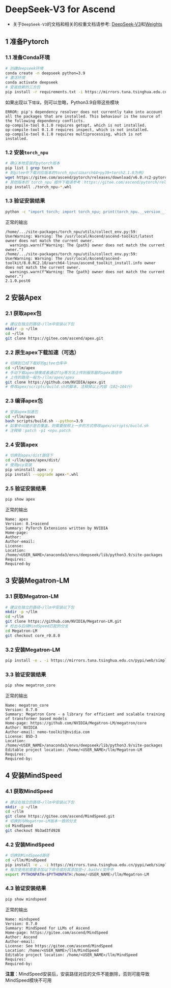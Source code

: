 # DeepSeek-V3 for Ascend

- 关于`DeepSeek-V3`的文档和相关的权重文档请参考: [DeepSeek-V3](./docs/README.md)和[Weights](./docs/README_WEIGHTS.md)

## 1 准备Pytorch

### 1.1 准备Conda环境

```bash
# 创建deepseek环境
conda create -n deepseek python=3.9
# 激活环境
conda activate deepseek
# 安装依赖的三方包
pip install -r requirements.txt -i https://mirrors.tuna.tsinghua.edu.cn/pypi/web/simple
```

如果出现以下`错误`，则可以忽略，Python3.9自带这些模块

```log
ERROR: pip's dependency resolver does not currently take into account all the packages that are installed. This behaviour is the source of the following dependency conflicts.
op-compile-tool 0.1.0 requires getopt, which is not installed.
op-compile-tool 0.1.0 requires inspect, which is not installed.
op-compile-tool 0.1.0 requires multiprocessing, which is not installed.
```

### 1.2 安装`torch_npu`

```bash
# 确认本地安装的pytorch版本
pip list | grep torch
# 到gitee中下载对应版本的torch_npu(以aarch64+py39+torch2.1.0为例)
wget https://gitee.com/ascend/pytorch/releases/download/v6.0.rc2-pytorch2.1.0/torch_npu-2.1.0.post6-cp39-cp39-manylinux_2_17_aarch64.manylinux2014_aarch64.whl
# 其他版本的`torch_npu`插件下载请参考：https://gitee.com/ascend/pytorch/releases
pip install ./torch_npu-*.whl
```

### 1.3 验证安装结果

```bash
python -c "import torch; import torch_npu; print(torch_npu.__version__)"
```

正常的输出

```log
/home/.../site-packages/torch_npu/utils/collect_env.py:59: UserWarning: Warning: The /usr/local/Ascend/ascend-toolkit/latest owner does not match the current owner.
  warnings.warn(f"Warning: The {path} owner does not match the current owner.")
/home/.../site-packages/torch_npu/utils/collect_env.py:59: UserWarning: Warning: The /usr/local/Ascend/ascend-toolkit/8.0.RC2.10/aarch64-linux/ascend_toolkit_install.info owner does not match the current owner.
  warnings.warn(f"Warning: The {path} owner does not match the current owner.")
2.1.0.post6
```

## 2 安装Apex

### 2.1 获取apex包

```bash
# 建议在独立的路径~/llm中安装以下包
mkdir -p ~/llm
cd ~/llm
git clone https://gitee.com/ascend/apex.git
```

### 2.2 原生apex下载加速（可选）

```bash
# 切换到已经下载好的gitee仓库中
cd ~/llm/apex
# 手动下载apex镜像或者通过ftp等方法上传到服务器的apex路径中
# 上传的路径一般为~/llm/apex/apex
git clone https://github.com/NVIDIA/apex.git
# 修改apex/scripts/build.sh的脚本，注释掉以上内容（102~104行）
```

### 2.3 编译apex包

```bash
# 安装apex加速包
cd ~/llm/apex
bash scripts/build.sh --python=3.9
# 如果中间提示是否覆盖，则需要按照上一步的方式修改apex/scripts/build.sh
# 注释掉：patch -p1 <npu.patch
```

### 2.4 安装apex

```bash
# 切换到apex/dist路径下
cd ~/llm/apex/apex/dist/
# 使用pip安装
pip uninstall apex -y
pip install --upgrade apex-*.whl
```

### 2.5 验证安装结果

```bash
pip show apex
```

正常的输出

```log
Name: apex
Version: 0.1+ascend
Summary: PyTorch Extensions written by NVIDIA
Home-page:
Author:
Author-email:
License:
Location: /home/<USER_NAME>/anaconda3/envs/deepseek/lib/python3.9/site-packages
Requires:
Required-by
```

## 3 安装Megatron-LM

### 3.1 获取Megatron-LM

```bash
# 建议在独立的路径~/llm中安装以下包
mkdir -p ~/llm
cd ~/llm
git clone https://github.com/NVIDIA/Megatron-LM.git
# 检出与后续MindSpeed匹配的分支
cd Megatron-LM
git checkout core_r0.8.0
```

### 3.2 安装Megatron-LM

```bash
pip install -e . -i https://mirrors.tuna.tsinghua.edu.cn/pypi/web/simple
```

### 3.3 验证安装结果

```bash
pip show megatron_core
```

正常的输出

```log
Name: megatron_core
Version: 0.7.0
Summary: Megatron Core - a library for efficient and scalable training of transformer based models
Home-page: https://github.com/NVIDIA/Megatron-LM/megatron/core
Author: NVIDIA
Author-email: nemo-toolkit@nvidia.com
License: BSD-3
Location: /home/<USER_NAME>/anaconda3/envs/deepseek/lib/python3.9/site-packages
Editable project location: /home/<USER_NAME>/llm/Megatron-LM
Requires:
Required-by:
```

## 4 安装MindSpeed

### 4.1 获取MindSpeed

```bash
# 建议在独立的路径~/llm中安装以下包
mkdir -p ~/llm
cd ~/llm
git clone https://gitee.com/ascend/MindSpeed.git
# 切换到与Megatron-LM版本一致的分支
cd MindSpeed
git checkout 9b3ad3fd928
```

### 4.2 安装MindSpeed

```bash
# 切换到MindSpeed路径
cd ~/llm/MindSpeed
pip install -e . -i https://mirrors.tuna.tsinghua.edu.cn/pypi/web/simple
# 每次使用前需要添加以下命令或将其添加至~/.bashrc文件中
export PYTHONPATH=$PYTHONPATH:/home/<USER_NAME>/llm/Megatron-LM
```

### 4.3 验证安装结果

```bash
pip show mindspeed
```

正常的输出

```log
Name: mindspeed
Version: 0.7.0
Summary: MindSpeed for LLMs of Ascend
Home-page: https://gitee.com/ascend/MindSpeed
Author: Ascend
Author-email:
License: See https://gitee.com/ascend/MindSpeed
Location: /home/<USER_NAME>/llm/MindSpeed
Editable project location: /home/<USER_NAME>/llm/MindSpeed
Requires:
Required-by:
```

**注意**：MindSpeed安装后，安装路径对应的文件不能删除，否则可能导致MindSpeed模块不可用
